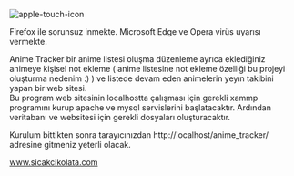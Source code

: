 

![apple-touch-icon](https://github.com/user-attachments/assets/6ec42336-7231-4175-95be-01085b0d4e28)


Firefox ile sorunsuz inmekte. Microsoft Edge ve Opera virüs uyarısı vermekte.

Anime Tracker bir anime listesi oluşma düzenleme ayrıca eklediğiniz animeye kişisel not ekleme (  anime listesine not ekleme özelliği bu projeyi oluşturma nedenim :) ) ve listede devam eden animelerin yeyın takibini yapan bir web sitesi.  
Bu program web sitesinin localhostta çalışması için gerekli xammp programını kurup apache ve mysql  servislerini başlatacaktır.
Ardından veritabanı ve websitesi için gerekli dosyaları oluşturacaktır.

Kurulum bittikten sonra tarayıcınızdan http://localhost/anime_tracker/  adresine gitmeniz yeterli olacak.

www.sicakcikolata.com

